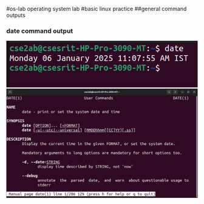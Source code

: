 #os-lab
operating system lab
#basic linux practice
##general command outputs
### date command output
![date command output](date.png)
![manual command manual](manualdate.png)


